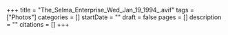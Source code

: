 +++
title = "The_Selma_Enterprise_Wed_Jan_19_1994_.avif"
tags = ["Photos"]
categories = []
startDate = ""
draft = false
pages = []
description = ""
citations = []
+++
